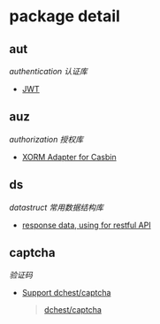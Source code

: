 # package detail

## aut
*authentication 认证库*

- [JWT](https://github.com/IrvinYoung/gutil/aut/)
## auz 
*authorization 授权库*

- [XORM Adapter for Casbin](https://github.com/IrvinYoung/gutil/blob/master/auz/casbinAdapterByXORM.go)

## ds
*datastruct 常用数据结构库*

- [response data, using for restful API](https://github.com/IrvinYoung/gutil/blob/master/ds/result.go)

## captcha
*验证码*

- [Support dchest/captcha](https://github.com/IrvinYoung/gutil/blob/master/captcha/dchestCaptcha.go)  
    
    >[dchest/captcha](https://github.com/dchest/captcha)